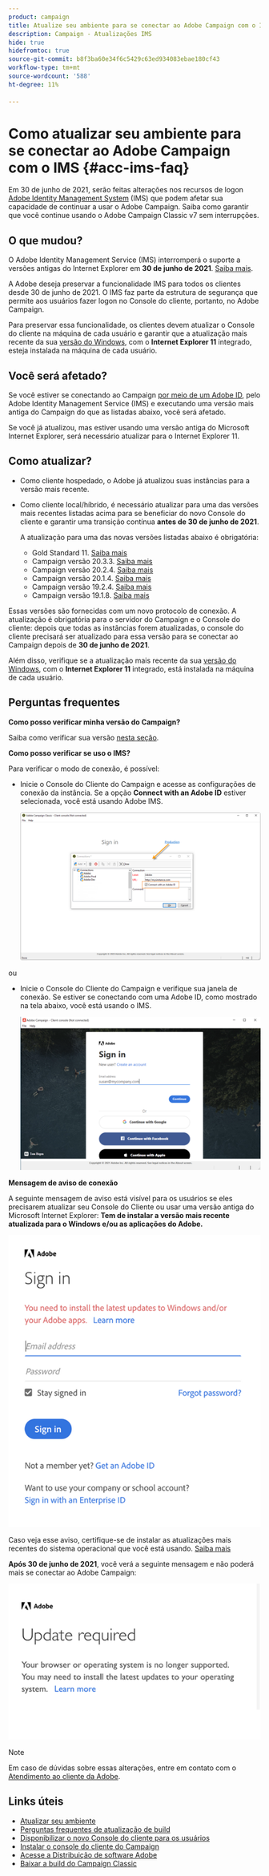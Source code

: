 ```yaml
---
product: campaign
title: Atualize seu ambiente para se conectar ao Adobe Campaign com o IMS
description: Campaign - Atualizações IMS
hide: true
hidefromtoc: true
source-git-commit: b8f3ba60e34f6c5429c63ed934083ebae180cf43
workflow-type: tm+mt
source-wordcount: '588'
ht-degree: 11%

---
```


# Como atualizar seu ambiente para se conectar ao Adobe Campaign com o IMS {#acc-ims-faq}

Em 30 de junho de 2021, serão feitas alterações nos recursos de logon [Adobe Identity Management System](https://helpx.adobe.com/br/enterprise/using/identity.html) (IMS) que podem afetar sua capacidade de continuar a usar o Adobe Campaign. Saiba como garantir que você continue usando o Adobe Campaign Classic v7 sem interrupções.

## O que mudou?

O Adobe Identity Management Service (IMS) interromperá o suporte a versões antigas do Internet Explorer em **30 de junho de 2021**. [Saiba mais](https://helpx.adobe.com/x-productkb/global/update-operating-system-and-browser.html).

A Adobe deseja preservar a funcionalidade IMS para todos os clientes desde 30 de junho de 2021. O IMS faz parte da estrutura de segurança que permite aos usuários fazer logon no Console do cliente, portanto, no Adobe Campaign.

Para preservar essa funcionalidade, os clientes devem atualizar o Console do cliente na máquina de cada usuário e garantir que a atualização mais recente da sua [versão do Windows](../rn/using/compatibility-matrix.md#ClientConsoleoperatingsystems), com o **Internet Explorer 11** integrado, esteja instalada na máquina de cada usuário.

## Você será afetado?

Se você estiver se conectando ao Campaign [por meio de um Adobe ID](../integrations/using/about-adobe-id.md), pelo Adobe Identity Management Service (IMS) e executando uma versão mais antiga do Campaign do que as listadas abaixo, você será afetado.

Se você já atualizou, mas estiver usando uma versão antiga do Microsoft Internet Explorer, será necessário atualizar para o Internet Explorer 11.

## Como atualizar?

* Como cliente hospedado, o Adobe já atualizou suas instâncias para a versão mais recente.

* Como cliente local/híbrido, é necessário atualizar para uma das versões mais recentes listadas acima para se beneficiar do novo Console do cliente e garantir uma transição contínua **antes de 30 de junho de 2021**.

   A atualização para uma das novas versões listadas abaixo é obrigatória:

   * Gold Standard 11. [Saiba mais](../rn/using/gold-standard.md)
   * Campaign versão 20.3.3. [Saiba mais](../rn/using/release--20-3.md)
   * Campaign versão 20.2.4. [Saiba mais](../rn/using/release--20-2.md)
   * Campaign versão 20.1.4. [Saiba mais](../rn/using/release--20-1.md)
   * Campaign versão 19.2.4. [Saiba mais](../rn/using/release--19-2.md)
   * Campaign versão 19.1.8. [Saiba mais](../rn/using/release--19-1.md)

Essas versões são fornecidas com um novo protocolo de conexão. A atualização é obrigatória para o servidor do Campaign e o Console do cliente: depois que todas as instâncias forem atualizadas, o console do cliente precisará ser atualizado para essa versão para se conectar ao Campaign depois de **30 de junho de 2021**.

Além disso, verifique se a atualização mais recente da sua [versão do Windows](../rn/using/compatibility-matrix.md#ClientConsoleoperatingsystems), com o **Internet Explorer 11** integrado, está instalada na máquina de cada usuário.

## Perguntas frequentes

**Como posso verificar minha versão do Campaign?**

Saiba como verificar sua versão [nesta seção](../platform/using/launching-adobe-campaign.md#getting-your-campaign-version).


**Como posso verificar se uso o IMS?**

Para verificar o modo de conexão, é possível:

* Inicie o Console do Cliente do Campaign e acesse as configurações de conexão da instância. Se a opção **Connect with an Adobe ID** estiver selecionada, você está usando Adobe IMS.

   ![](../integrations/using/assets/ims_1.png)

ou

* Inicie o Console do Cliente do Campaign e verifique sua janela de conexão. Se estiver se conectando com uma Adobe ID, como mostrado na tela abaixo, você está usando o IMS.

   ![](../integrations/using/assets/adobeID.png)

**Mensagem de aviso de conexão**

A seguinte mensagem de aviso está visível para os usuários se eles precisarem atualizar seu Console do Cliente ou usar uma versão antiga do Microsoft Internet Explorer: **Tem de instalar a versão mais recente atualizada para o Windows e/ou as aplicações do Adobe.**

![](../integrations/using/assets/do-not-localize/errorMsg.png)

Caso veja esse aviso, certifique-se de instalar as atualizações mais recentes do sistema operacional que você está usando. [Saiba mais](https://helpx.adobe.com/x-productkb/global/update-operating-system-and-browser.html)

**Após 30 de junho de 2021**, você verá a seguinte mensagem e não poderá mais se conectar ao Adobe Campaign:

![](../integrations/using/assets/do-not-localize/errorUpdateReq.png)

>[!NOTE]
>
>Em caso de dúvidas sobre essas alterações, entre em contato com o [Atendimento ao cliente da Adobe](https://helpx.adobe.com/br/enterprise/admin-guide.html/enterprise/using/support-for-experience-cloud.ug.html).


## Links úteis

* [Atualizar seu ambiente](../production/using/build-upgrade.md)
* [Perguntas frequentes de atualização de build](../platform/using/faq-build-upgrade.md)
* [Disponibilizar o novo Console do cliente para os usuários](../installation/using/client-console-availability-for-windows.md)
* [Instalar o console do cliente do Campaign](../installation/using/installing-the-client-console.md)
* [Acesse a Distribuição de software Adobe](https://experienceleague.adobe.com/docs/experience-cloud/software-distribution/home.html?lang=en)
* [Baixar a build do Campaign Classic](https://experience.adobe.com/#/downloads/content/software-distribution/en/campaign.html)